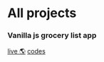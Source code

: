 # All projects

### Vanilla js grocery list app

[live 🌎](https://vanillajs-grocery-app.netlify.app/)
[codes](https://github.com/moniruzzamansaikat/vanilla-js-grocery-app)
